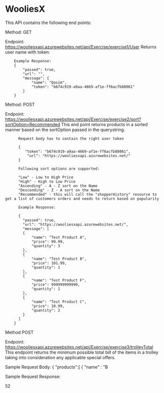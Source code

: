 # WooliesX

This API contains the following end points:


Method: GET

Endpoint: https://wooliesxapi.azurewebsites.net/api/Exercise/exercise1/User
Returns user name with token:

        Example Response:
        {
            "passed": true,
            "url": "",
            "message": {
                "name": "Qasim",
                "token": "b674c919-a9aa-4669-af1e-ff6acfb88061"
            }
        }


Method: POST

Endpoint: https://wooliesxapi.azurewebsites.net/api/Exercise/exercise2/sort?sortOption=Recommended
This end point returns products in a sorted manner based on the sortOption passed in the querystring.

          Request body has to contain the right user token
          
          {
             "token": "b674c919-a9aa-4669-af1e-ff6acfb88061",
              "url": "https://wooliesxapi.azurewebsites.net/"
          }
          
          Following sort options are supported:
          
          "Low" - Low to High Price
          "High" - High to Low Price
          "Ascending" - A - Z sort on the Name
          "Descending" - Z - A sort on the Name
          "Recommended" - this will call the "shopperHistory" resource to get a list of customers orders and needs to return based on popularity
          
          Example Response:
          
          {
            "passed": true,
            "url": "https://wooliesxapi.azurewebsites.net/",
            "message": [
            {
                "name": "Test Product A",
                "price": 99.99,
                "quantity": 3
            },
            {
                "name": "Test Product B",
                "price": 101.99,
                "quantity": 1
            },
            {
                "name": "Test Product F",
                "price": 999999999999,
                "quantity": 1
            },
            {
                "name": "Test Product C",
                "price": 10.99,
                "quantity": 2
            }
          ]
        }
          
          
          
          
Method POST

Endpoint: https://wooliesxapi.azurewebsites.net/api/Exercise/exercise3/trolleyTotal
This endpoint returns the minimum possible total bill of the items in a trolley taking into consideration any applicable special offers.

Sample Request Body:
{
        "products":[
                {
                "name" : "B


Sample Request Response:

52

      
